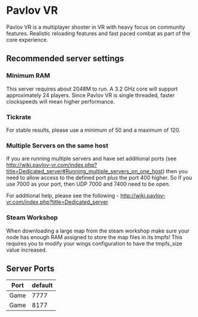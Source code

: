 # Pavlov VR
Pavlov VR is a multiplayer shooter in VR with heavy focus on community features. Realistic reloading features and fast paced combat as part of the core experience.

## Recommended server settings
### Minimum RAM
This server requires about 2048M to run. A 3.2 GHz core will support approximately 24 players. Since Pavlov VR is single threaded, faster clockspeeds will mean higher performance.

### Tickrate
For stable results, please use a minimum of 50 and a maximum of 120.

### Multiple Servers on the same host
If you are running multiple servers and have set additional ports (see http://wiki.pavlov-vr.com/index.php?title=Dedicated_server#Running_multiple_servers_on_one_host) then you need to allow access to the defined port plus the port 400 higher. So if you use 7000 as your port, then UDP 7000 and 7400 need to be open. 

For additional help, please see the following - http://wiki.pavlov-vr.com/index.php?title=Dedicated_server

### Steam Workshop
When downloading a large map from the steam workshop make sure your node has enough RAM assigned to store the map files in its tmpfs! This requires you to modify your wings configuration to have the tmpfs_size value increased.

## Server Ports
| Port  | default |
|-------|---------|
| Game  |  7777   |
| Game  |  8177   |